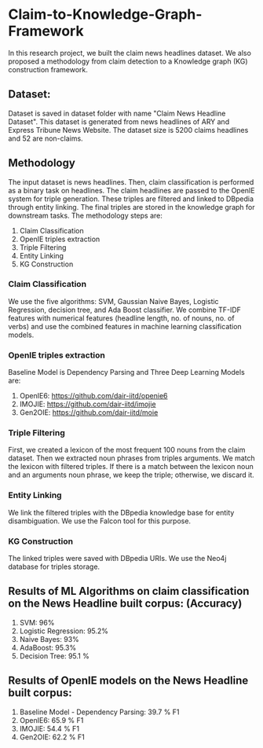 # Claim-to-Knowledge-Graph-Framework
In this research project, we built the claim news headlines dataset. We also proposed a methodology from claim detection to a Knowledge graph (KG) construction framework.
## Dataset: 
Dataset is saved in dataset folder with name "Claim News Headline Dataset". This dataset is generated from news headlines of ARY and Express Tribune News Website. The dataset size is 5200 claims headlines and 52 are non-claims.
## Methodology
The input dataset is news headlines. Then, claim classification is performed as a binary task on headlines. The claim headlines are passed to the OpenIE system for triple generation. These triples are filtered and linked to DBpedia through entity linking. The final triples are stored in the knowledge graph for downstream tasks. The methodology steps are:
1. Claim Classification
2. OpenIE triples extraction
3. Triple Filtering
4. Entity Linking
5. KG Construction
### Claim Classification
We use the five algorithms: SVM, Gaussian Naive Bayes, Logistic Regression, decision tree, and Ada Boost classifier. We combine TF-IDF features with numerical features (headline length, no. of nouns, no. of verbs) and use the combined features in machine learning classification models.
### OpenIE triples extraction
Baseline Model is Dependency Parsing and Three Deep Learning Models are:
1. OpenIE6: https://github.com/dair-iitd/openie6
2. IMOJIE: https://github.com/dair-iitd/imojie
3. Gen2OIE: https://github.com/dair-iitd/moie
### Triple Filtering
First, we created a lexicon of the most frequent 100 nouns from the claim dataset. Then we extracted noun phrases from triples arguments. We match the lexicon with filtered triples. If there is a match between the lexicon noun and an arguments noun phrase, we keep the triple; otherwise, we discard it.
### Entity Linking
We link the filtered triples with the DBpedia knowledge base for entity disambiguation. We use the Falcon tool for this purpose. 
### KG Construction
The linked triples were saved with DBpedia URIs. We use the Neo4j database for triples storage.


## Results of ML Algorithms on claim classification on the News Headline built corpus: (Accuracy)
1. SVM: 96%
2. Logistic Regression: 95.2% 
3. Naive Bayes: 93%
4. AdaBoost: 95.3%
5. Decision Tree: 95.1 %


## Results of OpenIE models on the News Headline built corpus:
1. Baseline Model - Dependency Parsing: 39.7 % F1
2. OpenIE6: 65.9 % F1
3. IMOJIE: 54.4 % F1
4. Gen2OIE: 62.2 % F1
